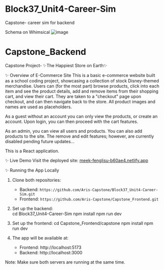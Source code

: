 # Block37_Unit4-Career-Sim
Capstone- career sim for backend 

Schema on Whimsical
![image](https://github.com/user-attachments/assets/d55a5d99-c1fe-4501-9b45-008168f45c3f)

# Capstone_Backend
Capstone Project- ✨The Happiest Store on Earth✨ 

✨ Overview of E-Commerce Site
This is a basic e-commerce website built as a school coding project, showcasing a collection of stock Disney-themed merchandise. Users can (for the most part) browse products, click into each item and see the product details, add and remove items from their shopping cart, and view their cart. They are taken to a "checkout" page upon checkout, and can then navigate back to the store. All product images and names are used as placeholders. 

As a guest without an account you can only view the products, or create an account. Upon login, you can then proceed with the cart features.
 
As an admin, you can view all users and products. You can also add products to the site. The remove and edit features; however, are currently disabled pending future updates...
 
This is a React application. 

✨ Live Demo
Visit the deployed site: [meek-fenglisu-b60ae4.netlify.app](https://meek-fenglisu-b60ae4.netlify.app)

✨ Running the App Locally

1. Clone both repositories:
   - Backend: `https://github.com/Aris-Capstone/Block37_Unit4-Career-Sim.git`
   - Frontend: `https://github.com/Aris-Capstone/Capstone_Frontend.git`

2. Set up the backend:  
   cd Block37_Unit4-Career-Sim
   npm install
   npm run dev

3. Set up the frontend:
   cd Capstone_Frontend/capstone
   npm install
   npm run dev

4. The app will be available at:
   - Frontend: http://localhost:5173
   - Backend: http://localhost:3000

Note: Make sure both servers are running at the same time. 


